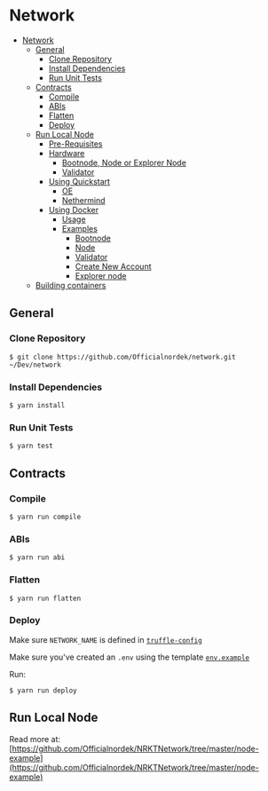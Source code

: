 # Network

- [Network](#network)
  - [General](#general)
    - [Clone Repository](#clone-repository)
    - [Install Dependencies](#install-dependencies)
    - [Run Unit Tests](#run-unit-tests)
  - [Contracts](#contracts)
    - [Compile](#compile)
    - [ABIs](#abis)
    - [Flatten](#flatten)
    - [Deploy](#deploy)
  - [Run Local Node](#run-local-node)
    - [Pre-Requisites](#pre-requisites)
    - [Hardware](#hardware)
        - [Bootnode, Node or Explorer Node](#bootnode-node-or-explorer-node)
        - [Validator](#validator)
    - [Using Quickstart](#using-quickstart)
      - [OE](#oe)
      - [Nethermind](#nethermind)
    - [Using Docker](#using-docker)
      - [Usage](#usage)
      - [Examples](#examples)
        - [Bootnode](#bootnode)
        - [Node](#node)
        - [Validator](#validator-1)
        - [Create New Account](#create-new-account)
        - [Explorer node](#explorer-node)
  - [Building containers](#building-containers)

## General
### Clone Repository
```
$ git clone https://github.com/Officialnordek/network.git ~/Dev/network
```

### Install Dependencies
```
$ yarn install
```

### Run Unit Tests
```
$ yarn test
```

## Contracts
### Compile
```
$ yarn run compile
```

### ABIs
```
$ yarn run abi
```

### Flatten
```
$ yarn run flatten
```

### Deploy
Make sure `NETWORK_NAME` is defined in [`truffle-config`](https://github.com/Officialnordek/network/blob/master/truffle-config.js)

Make sure you've created an `.env` using the template [`env.example`](https://github.com/Officialnordek/network/blob/master/.env.example)

Run:

```
$ yarn run deploy
```

## Run Local Node

Read more at: [https://github.com/Officialnordek/NRKTNetwork/tree/master/node-example](https://github.com/Officialnordek/NRKTNetwork/tree/master/node-example)